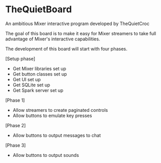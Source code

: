 # TheQuietBoard
An ambitious Mixer interactive program developed by TheQuietCroc

The goal of this board is to make it easy for Mixer streamers to take full advantage of Mixer's interactive capabilities.

The development of this board will start with four phases.

[Setup phase]
* Get Mixer libraries set up
* Get button classes set up
* Get UI set up
* Get SQLite set up
* Get Spark server set up

[Phase 1]
* Allow streamers to create paginated controls
* Allow buttons to emulate key presses

[Phase 2]
* Allow buttons to output messages to chat

[Phase 3]
* Allow buttons to output sounds